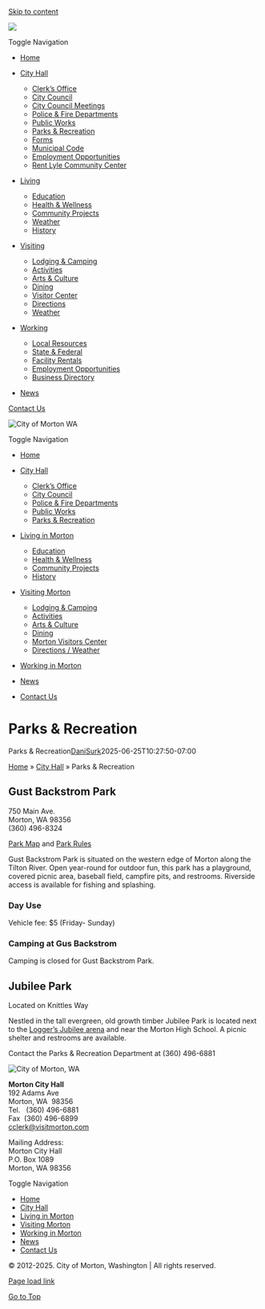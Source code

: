 [Skip to content](https://visitmorton.com/city-hall/parks-recreation/)

![](https://visitmorton.com/wp-content/uploads/2025/01/logo.png)

Toggle Navigation

- [Home](https://visitmorton.com)
- [City Hall](https://visitmorton.com/city-hall)
  
  - [Clerk’s Office](https://visitmorton.com/city-hall/)
  - [City Council](https://visitmorton.com/city-hall/)
  - [City Council Meetings](https://visitmorton.com/city-hall/)
  - [Police &amp; Fire Departments](https://visitmorton.com/city-hall/police-fire-departments)
  - [Public Works](https://visitmorton.com/city-hall/public-works)
  - [Parks &amp; Recreation](https://visitmorton.com/city-hall/parks-recreation)
  - [Forms](https://visitmorton.com/city-hall/)
  - [Municipal Code](https://visitmorton.com/city-hall/)
  - [Employment Opportunities](https://visitmorton.com/city-hall/)
  - [Rent Lyle Community Center](https://visitmorton.com/city-hall/)
- [Living](https://visitmorton.com/living-in-morton)
  
  - [Education](https://visitmorton.com/living-in-morton/education)
  - [Health &amp; Wellness](https://visitmorton.com/living-in-morton/health-wellness)
  - [Community Projects](https://visitmorton.com/living-in-morton/community-projects)
  - [Weather](https://visitmorton.com/visiting-morton/)
  - [History](https://visitmorton.com/living-in-morton/history)
- [Visiting](https://visitmorton.com/visiting-morton)
  
  - [Lodging &amp; Camping](https://visitmorton.com/visiting-morton/lodging-camping)
  - [Activities](https://visitmorton.com/visiting-morton/activities)
  - [Arts &amp; Culture](https://visitmorton.com/visiting-morton/arts-culture)
  - [Dining](https://visitmorton.com/visiting-morton/dining)
  - [Visitor Center](https://visitmorton.com/visiting-morton/morton-visitors-center)
  - [Directions](https://visitmorton.com/visiting-morton/)
  - [Weather](https://visitmorton.com/visiting-morton/)
- [Working](https://visitmorton.com/working-in-morton)
  
  - [Local Resources](https://visitmorton.com/working-in-morton/)
  - [State &amp; Federal](https://visitmorton.com/working-in-morton/)
  - [Facility Rentals](https://visitmorton.com/working-in-morton/)
  - [Employment Opportunities](https://visitmorton.com/working-in-morton/)
  - [Business Directory](https://visitmorton.com/wp-content/uploads/2025/02/Morton-Business-Directtory-Feb-2025.pdf)
- [News](https://visitmorton.com/news)

[Contact Us](https://visitmorton.com/contact-us)

![City of Morton WA](https://visitmorton.com/wp-content/uploads/2025/01/logo.png)

Toggle Navigation

- [Home](https://visitmorton.com)
- [City Hall](https://visitmorton.com/city-hall)
  
  - [Clerk’s Office](https://visitmorton.com/city-hall/)
  - [City Council](https://visitmorton.com/city-hall/)
  - [Police &amp; Fire Departments](https://visitmorton.com/city-hall/police-fire-departments)
  - [Public Works](https://visitmorton.com/city-hall/public-works)
  - [Parks &amp; Recreation](https://visitmorton.com/city-hall/parks-recreation)
- [Living in Morton](https://visitmorton.com/living-in-morton)
  
  - [Education](https://visitmorton.com/living-in-morton/education)
  - [Health &amp; Wellness](https://visitmorton.com/living-in-morton/health-wellness)
  - [Community Projects](https://visitmorton.com/living-in-morton/community-projects)
  - [History](https://visitmorton.com/living-in-morton/history)
- [Visiting Morton](https://visitmorton.com/visiting-morton)
  
  - [Lodging &amp; Camping](https://visitmorton.com/visiting-morton/lodging-camping)
  - [Activities](https://visitmorton.com/visiting-morton/activities)
  - [Arts &amp; Culture](https://visitmorton.com/visiting-morton/arts-culture)
  - [Dining](https://visitmorton.com/visiting-morton/dining)
  - [Morton Visitors Center](https://visitmorton.com/visiting-morton/morton-visitors-center)
  - [Directions / Weather](https://visitmorton.com/visiting-morton/)
- [Working in Morton](https://visitmorton.com/working-in-morton)
- [News](https://visitmorton.com/news)
- [Contact Us](https://visitmorton.com/contact-us)

# Parks &amp; Recreation

Parks &amp; Recreation[DaniSurk](https://visitmorton.com/author/danisurk "Posts by DaniSurk")2025-06-25T10:27:50-07:00

[Home](https://visitmorton.com) » [City Hall](https://visitmorton.com/city-hall) » Parks &amp; Recreation

## Gust Backstrom Park

750 Main Ave.  
Morton, WA 98356  
(360) 496-8324

[Park Map](https://visitmorton.com/wp-content/uploads/2025/03/Gust-Backstrom-Park-Map-March2025.pdf) and [Park Rules](https://visitmorton.com/docs/City-of-Morton-Park-Rules.pdf)

Gust Backstrom Park is situated on the western edge of Morton along the Tilton River. Open year-round for outdoor fun, this park has a playground, covered picnic area, baseball field, campfire pits, and restrooms. Riverside access is available for fishing and splashing.

### Day Use

Vehicle fee: $5 (Friday- Sunday)

### Camping at Gus Backstrom

Camping is closed for Gust Backstrom Park.

## Jubilee Park

Located on Knittles Way

Nestled in the tall evergreen, old growth timber Jubilee Park is located next to the [Logger’s Jubilee arena](https://loggersjubilee.com) and near the Morton High School. A picnic shelter and restrooms are available.

Contact the Parks &amp; Recreation Department at (360) 496-6881

![City of Morton, WA](https://visitmorton.com/wp-content/uploads/2025/01/logo.png)

**Morton City Hall**  
192 Adams Ave  
Morton, WA  98356  
Tel.   (360) 496-6881  
Fax  (360) 496-6899  
[cclerk@visitmorton.com](mailto:cclerk@visitmorton.com)

Mailing Address:  
Morton City Hall  
P.O. Box 1089  
Morton, WA 98356

Toggle Navigation

- [Home](https://visitmorton.com)
- [City Hall](https://visitmorton.com/city-hall)
- [Living in Morton](https://visitmorton.com/living-in-morton)
- [Visiting Morton](https://visitmorton.com/visiting-morton)
- [Working in Morton](https://visitmorton.com/working-in-morton)
- [News](https://visitmorton.com/news)
- [Contact Us](https://visitmorton.com/contact-us)

© 2012-2025. City of Morton, Washington | All rights reserved.

[Page load link](https://visitmorton.com/city-hall/parks-recreation)

[Go to Top](https://visitmorton.com/city-hall/parks-recreation)